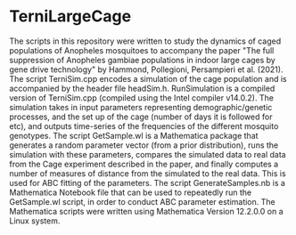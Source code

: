 # TerniLargeCage

The scripts in this repository were written to study the dynamics of caged populations of Anopheles mosquitoes to accompany the paper "The full suppression of Anopheles gambiae populations in indoor large cages by gene drive technology" by Hammond, Pollegioni, Persampieri et al. (2021).
The script TerniSim.cpp encodes a simulation of the cage population and is accompanied by the header file headSim.h.
RunSimulation is a compiled version of TerniSim.cpp (compiled using the Intel compiler v14.0.2). The simulation takes in input parameters representing demographic/genetic processes, and the set up of the cage (number of days it is followed for etc), and outputs time-series of the frequencies of the different mosquito genotypes.
The script GetSample.wl is a Mathematica package that generates a random parameter vector (from a prior distribution), runs the simulation with these parameters, compares the simulated data to real data from the Cage experiment described in the paper, and finally computes a number of measures of distance from the simulated to the real data. This is used for ABC fitting of the parameters.
The script GenerateSamples.nb is a Mathematica Notebook file that can be used to repeatedly run the GetSample.wl script, in order to conduct ABC parameter estimation.
The Mathematica scripts were written using Mathematica Version 12.2.0.0 on a Linux system.
